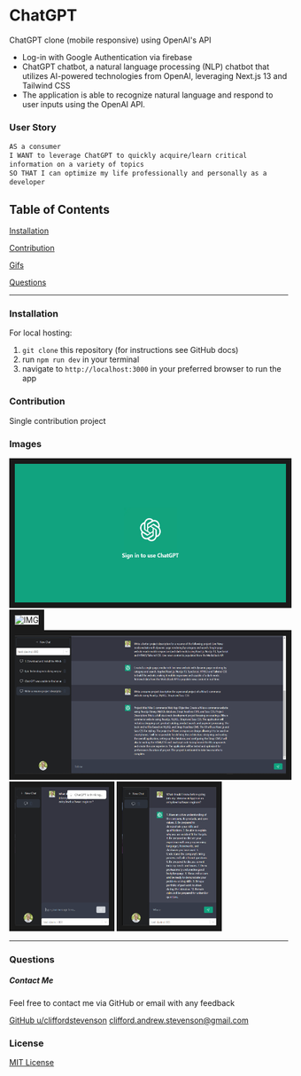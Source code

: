 # ChatGPT

ChatGPT clone (mobile responsive) using OpenAI's API

- Log-in with Google Authentication via firebase 
-  ChatGPT chatbot, a natural language processing (NLP) chatbot that utilizes AI-powered technologies from
OpenAI, leveraging Next.js 13 and Tailwind CSS
- The application is able to recognize natural language and respond to user inputs using the OpenAI API.

### User Story
```
AS a consumer
I WANT to leverage ChatGPT to quickly acquire/learn critical information on a variety of topics
SO THAT I can optimize my life professionally and personally as a developer
```

## Table of Contents

[Installation](#installation)

[Contribution](#contribution)

[Gifs](#gifs)

[Questions](#questions)

----

<a name="installation"></a>
### Installation

For local hosting:

1. `git clone` this repository (for instructions see GitHub docs)
2. run `npm run dev` in your terminal
3. navigate to `http://localhost:3000` in your preferred browser to run the app

<a name="contribution"></a>
### Contribution

Single contribution project 


### Images


<img src="ChatGPT Homepage.png" alt="watch video" width=490 height=250 border=10 />
<img src="Screenshot 2023-03-10 091049" alt="IMG" width=490 height=250 border=10 />
<img src="DesktopView.png" alt="watch video" width=490 height=250 border=10 />
<img src="MobileView.png" alt="watch video" width=170 height=250 border=10 />
<img src="MobileView2.png" alt="watch video" width=170 height=250 border=10 />

----

<a name="questions"></a>
### Questions
##### Contact Me

Feel free to contact me via GitHub or email with any feedback 

[GitHub u/cliffordstevenson](https://github.com/cliffordstevenson)
clifford.andrew.stevenson@gmail.com

### License 

[MIT License](LICENSE)
